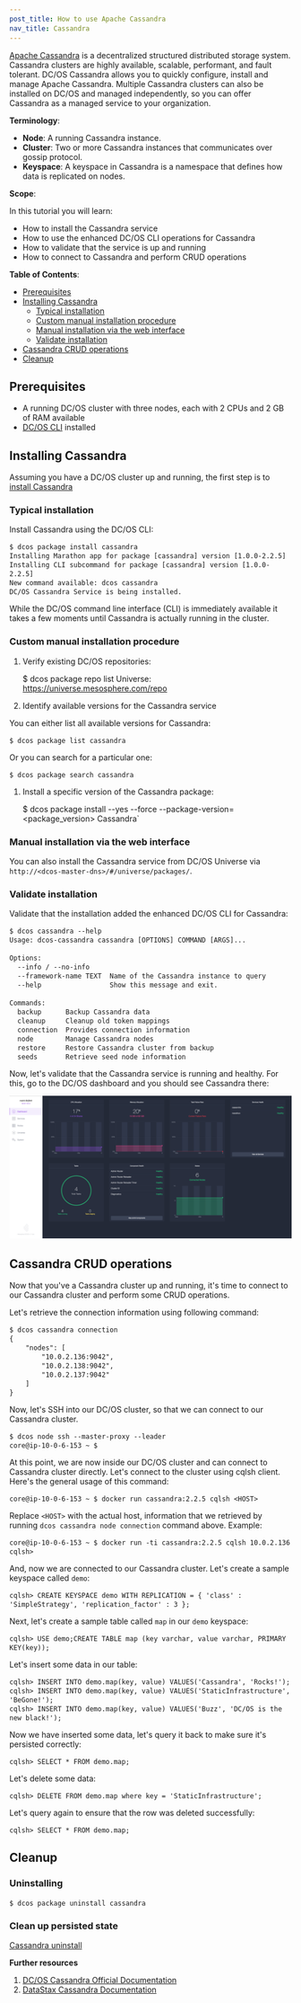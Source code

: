 ```yaml
---
post_title: How to use Apache Cassandra
nav_title: Cassandra
---
```


[Apache Cassandra](https://cassandra.apache.org/) is a decentralized structured distributed storage system. Cassandra clusters are highly available, scalable, performant, and fault tolerant. DC/OS Cassandra allows you to quickly configure, install and manage Apache Cassandra. Multiple Cassandra clusters can also be installed on DC/OS and managed independently, so you can offer Cassandra as a managed service to your organization.

**Terminology**:

- **Node**: A running Cassandra instance.
- **Cluster**: Two or more Cassandra instances that communicates over gossip protocol.
- **Keyspace**: A keyspace in Cassandra is a namespace that defines how data is replicated on nodes.

**Scope**:

In this tutorial you will learn:
* How to install the Cassandra service
* How to use the enhanced DC/OS CLI operations for Cassandra
* How to validate that the service is up and running
* How to connect to Cassandra and perform CRUD operations

**Table of Contents**:

- [Prerequisites](#prerequisites)
- [Installing Cassandra](#installing-cassandra)
  - [Typical installation](#typical-installation)
  - [Custom manual installation procedure](#custom-manual-installation-procedure)
  - [Manual installation via the web interface](#manual-installation-via-the-web-interface)
  - [Validate installation](#validate-installation)
- [Cassandra CRUD operations](#cassandra-crud-operations)
- [Cleanup](#cleanup)

## Prerequisites

- A running DC/OS cluster with three nodes, each with 2 CPUs and 2 GB of RAM available
- [DC/OS CLI](https://docs.mesosphere.com/usage/cli/install/) installed

## Installing Cassandra

Assuming you have a DC/OS cluster up and running, the first step is to [install Cassandra](https://docs.mesosphere.com/manage-service/cassandra/)

### Typical installation

Install Cassandra using the DC/OS CLI:

    $ dcos package install cassandra
    Installing Marathon app for package [cassandra] version [1.0.0-2.2.5]
    Installing CLI subcommand for package [cassandra] version [1.0.0-2.2.5]
    New command available: dcos cassandra
    DC/OS Cassandra Service is being installed.

While the DC/OS command line interface (CLI) is immediately available it takes a few moments until Cassandra is actually running in the cluster.

### Custom manual installation procedure

1. Verify existing DC/OS repositories:

    $ dcos package repo list
    Universe: https://universe.mesosphere.com/repo

1. Identify available versions for the Cassandra service

You can either list all available versions for Cassandra:

    $ dcos package list cassandra

Or you can search for a particular one:

    $ dcos package search cassandra

1. Install a specific version of the Cassandra package:

    $ dcos package install --yes --force --package-version=<package_version> Cassandra`

### Manual installation via the web interface

You can also install the Cassandra service from DC/OS Universe via `http://<dcos-master-dns>/#/universe/packages/`.

### Validate installation

Validate that the installation added the enhanced DC/OS CLI for Cassandra:

    $ dcos cassandra --help
    Usage: dcos-cassandra cassandra [OPTIONS] COMMAND [ARGS]...

    Options:
      --info / --no-info
      --framework-name TEXT  Name of the Cassandra instance to query
      --help                 Show this message and exit.

    Commands:
      backup      Backup Cassandra data
      cleanup     Cleanup old token mappings
      connection  Provides connection information
      node        Manage Cassandra nodes
      restore     Restore Cassandra cluster from backup
      seeds       Retrieve seed node information

Now, let's validate that the Cassandra service is running and healthy. For this, go to the DC/OS dashboard and you should see Cassandra there:

![Cassandra in the dashboard](img/cassandra-dashboard.png)

## Cassandra CRUD operations

Now that you've a Cassandra cluster up and running, it's time to connect to our Cassandra cluster and perform some CRUD operations.

Let's retrieve the connection information using following command:

    $ dcos cassandra connection
    {
        "nodes": [
            "10.0.2.136:9042",
            "10.0.2.138:9042",
            "10.0.2.137:9042"
        ]
    }

Now, let's SSH into our DC/OS cluster, so that we can connect to our Cassandra cluster.

    $ dcos node ssh --master-proxy --leader
    core@ip-10-0-6-153 ~ $

At this point, we are now inside our DC/OS cluster and can connect to Cassandra cluster directly. Let's connect to the cluster using cqlsh client. Here's the general usage of this command:

    core@ip-10-0-6-153 ~ $ docker run cassandra:2.2.5 cqlsh <HOST>

Replace `<HOST>` with the actual host, information that we retrieved by running `dcos cassandra node connection` command above. Example:

    core@ip-10-0-6-153 ~ $ docker run -ti cassandra:2.2.5 cqlsh 10.0.2.136
    cqlsh>

And, now we are connected to our Cassandra cluster. Let's create a sample keyspace called `demo`:

    cqlsh> CREATE KEYSPACE demo WITH REPLICATION = { 'class' : 'SimpleStrategy', 'replication_factor' : 3 };

Next, let's create a sample table called `map` in our `demo` keyspace:

    cqlsh> USE demo;CREATE TABLE map (key varchar, value varchar, PRIMARY KEY(key));

Let's insert some data in our table:

    cqlsh> INSERT INTO demo.map(key, value) VALUES('Cassandra', 'Rocks!');
    cqlsh> INSERT INTO demo.map(key, value) VALUES('StaticInfrastructure', 'BeGone!');
    cqlsh> INSERT INTO demo.map(key, value) VALUES('Buzz', 'DC/OS is the new black!');

Now we have inserted some data, let's query it back to make sure it's persisted correctly:

    cqlsh> SELECT * FROM demo.map;

Let's delete some data:

    cqlsh> DELETE FROM demo.map where key = 'StaticInfrastructure';

Let's query again to ensure that the row was deleted successfully:

    cqlsh> SELECT * FROM demo.map;

## Cleanup

### Uninstalling

    $ dcos package uninstall cassandra

### Clean up persisted state

[Cassandra uninstall](https://docs.mesosphere.com/usage/services/cassandra/#uninstall)

**Further resources**

1. [DC/OS Cassandra Official Documentation](https://docs.mesosphere.com/usage/services/cassandra/)
1. [DataStax Cassandra Documentation](http://docs.datastax.com)
